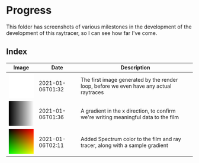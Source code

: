 # Progress

This folder has screenshots of various milestones in the development of the development of this raytracer, so I can see how far I've come.

## Index

|                 Image                 |       Date       |    Description                                                                      |
|---------------------------------------|------------------|-------------------------------------------------------------------------------------|
|![001_first.png](./001_first.png)      | 2021-01-06T01:32 | The first image generated by the render loop, before we even have any actual raytraces
|![002_gradient.png](./002_gradient.png)| 2021-01-06T01:36 | A gradient in the x direction, to confirm we're writing meaningful data to the film
|![003_color.png](./003_color.png)      | 2021-01-06T02:11 | Added Spectrum color to the film and ray tracer, along with a sample gradient